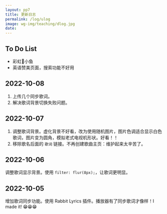 ```yaml
---
layout: pp7
title: 更新日志
permalink: /log/ulog
image: wg-img/teaching/dlog.jpg
date: 
---
```


## To Do List

-  彩虹🌈小鱼
-  英语赞美页面，搜索功能不好用

## 2022-10-08

1.  上传几个同步歌词。
2.  解决歌词背景切换失败问题。

## 2022-10-07

1.  调整歌词背景。虚化背景不好看，改为使用随机图片，图片色调适合显示白色歌词，图片变为圆角，模拟老式电视机形状。好看！！
2.  移除歌名后面的 `歌词` 链接。不再创建歌曲主页：维护起来太辛苦了。

## 2022-10-06

调整歌词显示背景。使用 `filter: flur(8px);`，让歌词更明显。

## 2022-10-05

增加歌词同步功能。使用 Rabbit Lyrics 插件。播放器有了同步歌词才像样！I made it! 😁😁😁